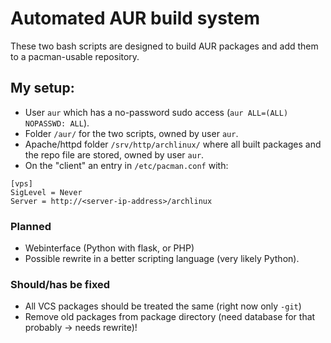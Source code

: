# Automated AUR build system

These two bash scripts are designed to build AUR packages and add them to a pacman-usable repository.

## My setup:
- User `aur` which has a no-password sudo access (`aur ALL=(ALL) NOPASSWD: ALL`).
- Folder `/aur/` for the two scripts, owned by user `aur`.
- Apache/httpd folder `/srv/http/archlinux/` where all built packages and the repo file are stored, owned by user `aur`.
- On the "client" an entry in `/etc/pacman.conf` with:
```
[vps]
SigLevel = Never
Server = http://<server-ip-address>/archlinux
```


### Planned
- Webinterface (Python with flask, or PHP)
- Possible rewrite in a better scripting language (very likely Python).

### Should/has be fixed
- All VCS packages should be treated the same (right now only `-git`)
- Remove old packages from package directory (need database for that probably -> needs rewrite)!
